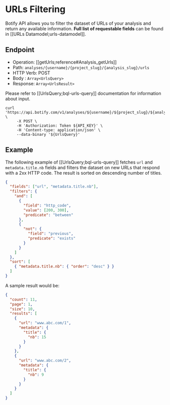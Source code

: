 # URLs Filtering

Botify API allows you to filter the dataset of URLs of your analysis and return any available information. **Full list of requestable fields** can be found in [[URLs Datamodel;urls-datamodel]].


## Endpoint

- Operation: [[getUrls;reference#Analysis_getUrls]]
- Path: `analyses/{username}/{project_slug}/{analysis_slug}/urls`
- HTTP Verb: POST
- Body : `Array<UrlsQuery>`
- Response: `Array<UrlsResult>`

Please refer to [[UrlsQuery;bql-urls-query]] documentation for information about input.

```SH
curl 'https://api.botify.com/v1/analyses/${username}/${project_slug}/${analysis_slug}/urls' \
     -X POST \
     -H 'Authorization: Token ${API_KEY}' \
     -H 'Content-type: application/json' \
     --data-binary '${UrlsQuery}'
```

## Example

The following example of [[UrlsQuery;bql-urls-query]] fetches `url` and `metadata.title.nb` fields and filters the dataset on new URLs that respond with a 2xx HTTP code. The result is sorted on descending number of titles.

```JSON
{
  "fields": ["url", "metadata.title.nb"],
  "filters": {
    "and": [
      {
        "field": "http_code",
        "value": [200, 300],
        "predicate": "between"
      },
      {
        "not": {
          "field": "previous",
          "predicate": "exists"
        }
      }
    ]
  },
  "sort": [
    { "metadata.title.nb": { "order": "desc" } }
  ]
}
```

A sample result would be:
```JSON
{
  "count": 11,
  "page": 1,
  "size": 10,
  "results": [
    {
      "url": "www.abc.com/1",
      "metadata": {
        "title": {
          "nb": 15
        }
      }
    },
    {
      "url": "www.abc.com/2",
      "metadata": {
        "title": {
          "nb": 9
        }
      }
    }
  ]
}
```
